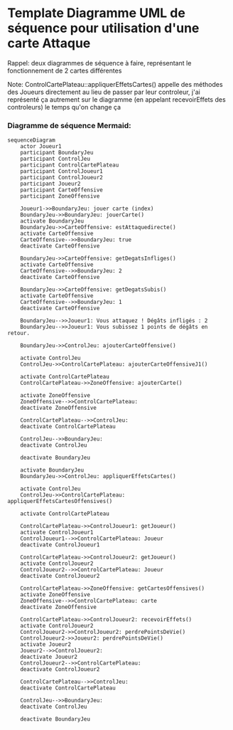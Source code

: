 # Template Diagramme UML de séquence pour utilisation d'une carte Attaque
Rappel: deux diagrammes de séquence à faire, représentant le fonctionnement de 2 cartes différentes

Note: ControlCartePlateau::appliquerEffetsCartes() appelle des méthodes des Joueurs directement au lieu de passer par leur controleur,
 j'ai représenté ça autrement sur le diagramme (en appelant recevoirEffets des controleurs) le temps qu'on change ça


### Diagramme de séquence Mermaid:
```mermaid
sequenceDiagram
    actor Joueur1
    participant BoundaryJeu
    participant ControlJeu
    participant ControlCartePlateau
    participant ControlJoueur1
    participant ControlJoueur2
    participant Joueur2
    participant CarteOffensive
    participant ZoneOffensive
    
	Joueur1->>BoundaryJeu: jouer carte (index)
    BoundaryJeu->>BoundaryJeu: jouerCarte()
    activate BoundaryJeu
    BoundaryJeu->>CarteOffensive: estAttaquedirecte()
    activate CarteOffensive
    CarteOffensive-->>BoundaryJeu: true
    deactivate CarteOffensive

    BoundaryJeu->>CarteOffensive: getDegatsInfliges()
    activate CarteOffensive
    CarteOffensive-->>BoundaryJeu: 2
    deactivate CarteOffensive

    BoundaryJeu->>CarteOffensive: getDegatsSubis()
    activate CarteOffensive
    CarteOffensive-->>BoundaryJeu: 1
    deactivate CarteOffensive

    BoundaryJeu-->>Joueur1: Vous attaquez ! Dégâts infligés : 2
    BoundaryJeu-->>Joueur1: Vous subissez 1 points de dégâts en retour.

    BoundaryJeu->>ControlJeu: ajouterCarteOffensive()

    activate ControlJeu
    ControlJeu->>ControlCartePlateau: ajouterCarteOffensiveJ1()

    activate ControlCartePlateau
    ControlCartePlateau->>ZoneOffensive: ajouterCarte()

    activate ZoneOffensive
    ZoneOffensive-->>ControlCartePlateau: 
    deactivate ZoneOffensive

    ControlCartePlateau-->>ControlJeu: 
    deactivate ControlCartePlateau

    ControlJeu-->>BoundaryJeu: 
    deactivate ControlJeu

    deactivate BoundaryJeu

    activate BoundaryJeu
    BoundaryJeu->>ControlJeu: appliquerEffetsCartes()
    
    activate ControlJeu
    ControlJeu->>ControlCartePlateau: appliquerEffetsCartesOffensives()

    activate ControlCartePlateau

    ControlCartePlateau->>ControlJoueur1: getJoueur()
    activate ControlJoueur1
    ControlJoueur1-->>ControlCartePlateau: Joueur
    deactivate ControlJoueur1

    ControlCartePlateau->>ControlJoueur2: getJoueur()
    activate ControlJoueur2
    ControlJoueur2-->>ControlCartePlateau: Joueur
    deactivate ControlJoueur2

    ControlCartePlateau->>ZoneOffensive: getCartesOffensives()
    activate ZoneOffensive
    ZoneOffensive-->>ControlCartePlateau: carte
    deactivate ZoneOffensive

    ControlCartePlateau->>ControlJoueur2: recevoirEffets()
    activate ControlJoueur2
    ControlJoueur2->>ControlJoueur2: perdrePointsDeVie()
    ControlJoueur2->>Joueur2: perdrePointsDeVie()
    activate Joueur2
    Joueur2-->>ControlJoueur2: 
    deactivate Joueur2
    ControlJoueur2-->>ControlCartePlateau: 
    deactivate ControlJoueur2

    ControlCartePlateau-->>ControlJeu: 
    deactivate ControlCartePlateau

    ControlJeu-->>BoundaryJeu: 
    deactivate ControlJeu

    deactivate BoundaryJeu
```